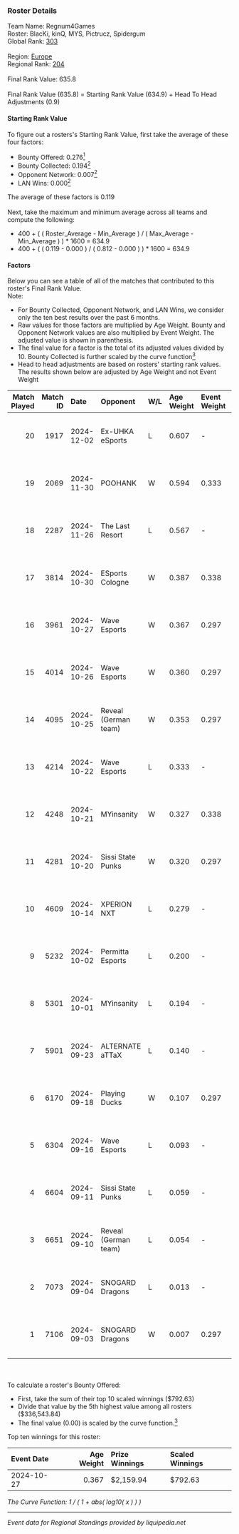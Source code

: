 ### Roster Details<br />
Team Name: Regnum4Games<br />
Roster: BlacKi, kinQ, MYS, Pictrucz, Spidergum<br />
Global Rank: [303](../../standings_global_2025_03_01.md)<br />
<br />
Region: [Europe]( ../../standings_europe_2025_03_01.md)<br />
Regional Rank: [204]( ../../standings_europe_2025_03_01.md)<br />
<br />
Final Rank Value:  635.8<br />
<br />
Final Rank Value (635.8) = Starting Rank Value (634.9) + Head To Head Adjustments (0.9)<br />

#### Starting Rank Value<br />
To figure out a rosters's Starting Rank Value, first take the average of these four factors:<br />
- Bounty Offered: 0.276[<sup>1</sup>](#table2)
- Bounty Collected: 0.194[<sup>2</sup>](#table1)
- Opponent Network: 0.007[<sup>2</sup>](#table1)
- LAN Wins: 0.000[<sup>2</sup>](#table1)

The average of these factors is 0.119<br />
<br />
Next, take the maximum and minimum average across all teams and compute the following:<br />
- 400 + ( ( Roster_Average - Min_Average ) / ( Max_Average - Min_Average ) ) * 1600 = 634.9
- 400 + ( ( 0.119 - 0.000 ) / ( 0.812 - 0.000 ) ) * 1600 = 634.9


#### Factors<br />
Below you can see a table of all of the matches that contributed to this roster's Final Rank Value.<br />
Note:<br />

- For Bounty Collected, Opponent Network, and LAN Wins, we consider only the ten best results over the past 6 months.
- Raw values for those factors are multiplied by Age Weight. Bounty and Opponent Network values are also multiplied by Event Weight. The adjusted value is shown in parenthesis.
- The final value for a factor is the total of its adjusted values divided by 10. Bounty Collected is further scaled by the curve function[<sup>3</sup>](#curveFunction)
- Head to head adjustments are based on rosters' starting rank values. The results shown below are adjusted by Age Weight and not Event Weight
<span id="table1"></span><br />


| Match Played | Match ID | Date       | Opponent             | W/L | Age Weight | Event Weight | Bounty Collected | Opponent Network | LAN Wins  | H2H Adj. | Roster                                     |
| -: | -: | :- | :- | :- | :- | :- | :- | :- | :- | -: | :- |
|           20 |     1917 | 2024-12-02 | Ex-UHKA eSports      | L   | 0.607      | -            | -                | -                | -         |   -13.04 | BlacKi, kinQ, MYS, Pictrucz, Spidergum     |
|           19 |     2069 | 2024-11-30 | POOHANK              | W   | 0.594      | 0.333        | 0.000 (0.000)    | 0.018 (0.003)    | 0 (0.000) |     7.26 | BlacKi, kinQ, MYS, Pictrucz, Spidergum     |
|           18 |     2287 | 2024-11-26 | The Last Resort      | L   | 0.567      | -            | -                | -                | -         |    -7.08 | BlacKi, kinQ, MYS, Pictrucz, Spidergum     |
|           17 |     3814 | 2024-10-30 | ESports Cologne      | W   | 0.387      | 0.338        | 0.000 (0.000)    | 0.019 (0.003)    | 0 (0.000) |     3.40 | BlacKi, kinQ, MYS, Pictrucz, Spidergum     |
|           16 |     3961 | 2024-10-27 | Wave Esports         | W   | 0.367      | 0.297        | 0.001 (0.000)    | 0.124 (0.014)    | 0 (0.000) |     5.88 | BlacKi, catf1sh, kinQ, Pictrucz, Spidergum |
|           15 |     4014 | 2024-10-26 | Wave Esports         | W   | 0.360      | 0.297        | 0.001 (0.000)    | 0.124 (0.013)    | 0 (0.000) |     5.86 | BlacKi, catf1sh, kinQ, Pictrucz, Spidergum |
|           14 |     4095 | 2024-10-25 | Reveal (German team) | W   | 0.353      | 0.297        | 0.001 (0.000)    | 0.211 (0.022)    | 0 (0.000) |     5.86 | BlacKi, catf1sh, kinQ, Pictrucz, Spidergum |
|           13 |     4214 | 2024-10-22 | Wave Esports         | L   | 0.333      | -            | -                | -                | -         |    -5.17 | BlacKi, catf1sh, kinQ, Pictrucz, Spidergum |
|           12 |     4248 | 2024-10-21 | MYinsanity           | W   | 0.327      | 0.338        | 0.002 (0.000)    | 0.094 (0.010)    | 0 (0.000) |     5.68 | BlacKi, kinQ, MYS, Pictrucz, Spidergum     |
|           11 |     4281 | 2024-10-20 | Sissi State Punks    | W   | 0.320      | 0.297        | 0.000 (0.000)    | 0.058 (0.005)    | 0 (0.000) |     4.80 | BlacKi, catf1sh, kinQ, Pictrucz, Spidergum |
|           10 |     4609 | 2024-10-14 | XPERION NXT          | L   | 0.279      | -            | -                | -                | -         |    -4.19 | BlacKi, kinQ, MYS, Pictrucz, Spidergum     |
|            9 |     5232 | 2024-10-02 | Permitta Esports     | L   | 0.200      | -            | -                | -                | -         |    -2.02 | BlacKi, kinQ, MYS, Pictrucz, Spidergum     |
|            8 |     5301 | 2024-10-01 | MYinsanity           | L   | 0.194      | -            | -                | -                | -         |    -2.85 | BlacKi, catf1sh, kinQ, Pictrucz, Spidergum |
|            7 |     5901 | 2024-09-23 | ALTERNATE aTTaX      | L   | 0.140      | -            | -                | -                | -         |    -0.71 | BlacKi, kinQ, MYS, Pictrucz, Spidergum     |
|            6 |     6170 | 2024-09-18 | Playing Ducks        | W   | 0.107      | 0.297        | 0.000 (0.000)    | 0.000 (0.000)    | 0 (0.000) |     0.72 | BlacKi, catf1sh, kinQ, Pictrucz, Spidergum |
|            5 |     6304 | 2024-09-16 | Wave Esports         | L   | 0.093      | -            | -                | -                | -         |    -1.47 | BlacKi, kinQ, MYS, Pictrucz, Spidergum     |
|            4 |     6604 | 2024-09-11 | Sissi State Punks    | L   | 0.059      | -            | -                | -                | -         |    -1.03 | BlacKi, kinQ, MYS, Pictrucz, Spidergum     |
|            3 |     6651 | 2024-09-10 | Reveal (German team) | L   | 0.054      | -            | -                | -                | -         |    -0.85 | BlacKi, catf1sh, kinQ, Pictrucz, Spidergum |
|            2 |     7073 | 2024-09-04 | SNOGARD Dragons      | L   | 0.013      | -            | -                | -                | -         |    -0.22 | BlacKi, kinQ, MYS, Pictrucz, Spidergum     |
|            1 |     7106 | 2024-09-03 | SNOGARD Dragons      | W   | 0.007      | 0.297        | 0.000 (0.000)    | 0.042 (0.000)    | 0 (0.000) |     0.10 | BlacKi, catf1sh, kinQ, Pictrucz, Spidergum |

<br />
<span id="table2"></span><br />
To calculate a roster's Bounty Offered:<br />

- First, take the sum of their top 10 scaled winnings ($792.63)
- Divide that value by the 5th highest value among all rosters ($336,543.84)
- The final value (0.00) is scaled by the curve function.[<sup>3</sup>](#curveFunction)

Top ten winnings for this roster:<br />

| Event Date | Age Weight | Prize Winnings | Scaled Winnings |
| :- | -: | :- | :- |
| 2024-10-27 |      0.367 | $2,159.94      | $792.63         |


<span id="curveFunction"></span>_The Curve Function: 1 / ( 1 + abs( log10( x ) ) )_<br />

---
_Event data for Regional Standings provided by liquipedia.net_<br />
